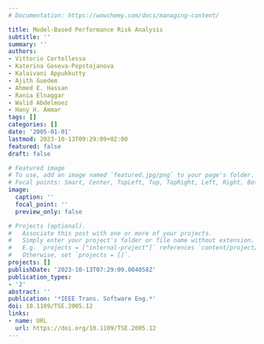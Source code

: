 ```yaml
---
# Documentation: https://wowchemy.com/docs/managing-content/

title: Model-Based Performance Risk Analysis
subtitle: ''
summary: ''
authors:
- Vittorio Cortellessa
- Katerina Goseva-Popstojanova
- Kalaivani Appukkutty
- Ajith Guedem
- Ahmed E. Hassan
- Rania Elnaggar
- Walid Abdelmoez
- Hany H. Ammar
tags: []
categories: []
date: '2005-01-01'
lastmod: 2023-10-13T09:29:09+02:00
featured: false
draft: false

# Featured image
# To use, add an image named `featured.jpg/png` to your page's folder.
# Focal points: Smart, Center, TopLeft, Top, TopRight, Left, Right, BottomLeft, Bottom, BottomRight.
image:
  caption: ''
  focal_point: ''
  preview_only: false

# Projects (optional).
#   Associate this post with one or more of your projects.
#   Simply enter your project's folder or file name without extension.
#   E.g. `projects = ["internal-project"]` references `content/project/deep-learning/index.md`.
#   Otherwise, set `projects = []`.
projects: []
publishDate: '2023-10-13T07:29:09.004058Z'
publication_types:
- '2'
abstract: ''
publication: '*IEEE Trans. Software Eng.*'
doi: 10.1109/TSE.2005.12
links:
- name: URL
  url: https://doi.org/10.1109/TSE.2005.12
---
```

